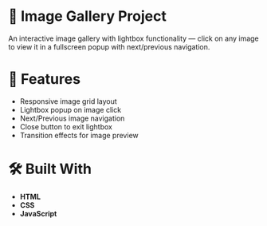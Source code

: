 # 📸 Image Gallery Project
An interactive image gallery with lightbox functionality — click on any image to view it in a fullscreen popup with next/previous navigation.

# 🚀 Features
* Responsive image grid layout
* Lightbox popup on image click
* Next/Previous image navigation
* Close button to exit lightbox
* Transition effects for image preview
  
# 🛠️ Built With
* **HTML**
* **CSS**
* **JavaScript**







